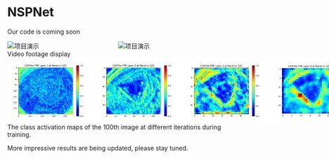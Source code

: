 # NSPNet
Our code is coming soon

<div style="display: flex; justify-content: space-between; align-items: center;">
  <img src="./image/display1.gif" alt="项目演示" width="300"/>
  <img src="./image/display2.gif" alt="项目演示" width="300"/>
</div>
Video footage display

<div style="display: flex; justify-content: space-between; align-items: center;">
  <img src="./image/layer1.gif" alt="项目演示" width="200"/>
  <img src="./image/layer2.gif" alt="项目演示" width="200"/>
  <img src="./image/layer3.gif" alt="项目演示" width="200"/>
  <img src="./image/layer4.gif" alt="项目演示" width="200"/>
</div>
The class activation maps of the 100th image at different iterations during training.

More impressive results are being updated, please stay tuned.
